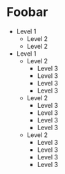 # Foobar #
* Level 1
  * Level 2
  * Level 2
* Level 1
  * Level 2
    * Level 3
    * Level 3
    * Level 3
    * Level 3
  * Level 2
    * Level 3
    * Level 3
    * Level 3
    * Level 3
  * Level 2
    * Level 3
    * Level 3
    * Level 3
    * Level 3

